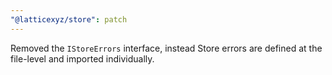 ```yaml
---
"@latticexyz/store": patch
---
```


Removed the `IStoreErrors` interface, instead Store errors are defined at the file-level and imported individually.
